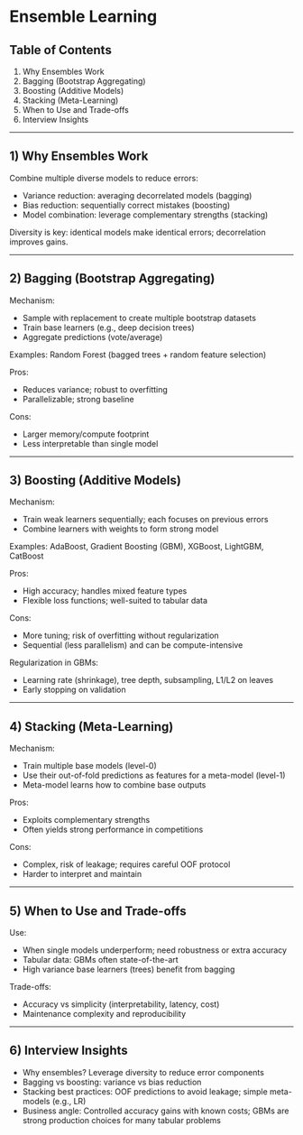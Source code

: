 # Ensemble Learning

## Table of Contents
1. Why Ensembles Work
2. Bagging (Bootstrap Aggregating)
3. Boosting (Additive Models)
4. Stacking (Meta-Learning)
5. When to Use and Trade-offs
6. Interview Insights

---

## 1) Why Ensembles Work

Combine multiple diverse models to reduce errors:
- Variance reduction: averaging decorrelated models (bagging)
- Bias reduction: sequentially correct mistakes (boosting)
- Model combination: leverage complementary strengths (stacking)

Diversity is key: identical models make identical errors; decorrelation improves gains.

---

## 2) Bagging (Bootstrap Aggregating)

Mechanism:
- Sample with replacement to create multiple bootstrap datasets
- Train base learners (e.g., deep decision trees)
- Aggregate predictions (vote/average)

Examples: Random Forest (bagged trees + random feature selection)

Pros:
- Reduces variance; robust to overfitting
- Parallelizable; strong baseline

Cons:
- Larger memory/compute footprint
- Less interpretable than single model

---

## 3) Boosting (Additive Models)

Mechanism:
- Train weak learners sequentially; each focuses on previous errors
- Combine learners with weights to form strong model

Examples: AdaBoost, Gradient Boosting (GBM), XGBoost, LightGBM, CatBoost

Pros:
- High accuracy; handles mixed feature types
- Flexible loss functions; well-suited to tabular data

Cons:
- More tuning; risk of overfitting without regularization
- Sequential (less parallelism) and can be compute-intensive

Regularization in GBMs:
- Learning rate (shrinkage), tree depth, subsampling, L1/L2 on leaves
- Early stopping on validation

---

## 4) Stacking (Meta-Learning)

Mechanism:
- Train multiple base models (level-0)
- Use their out-of-fold predictions as features for a meta-model (level-1)
- Meta-model learns how to combine base outputs

Pros:
- Exploits complementary strengths
- Often yields strong performance in competitions

Cons:
- Complex, risk of leakage; requires careful OOF protocol
- Harder to interpret and maintain

---

## 5) When to Use and Trade-offs

Use:
- When single models underperform; need robustness or extra accuracy
- Tabular data: GBMs often state-of-the-art
- High variance base learners (trees) benefit from bagging

Trade-offs:
- Accuracy vs simplicity (interpretability, latency, cost)
- Maintenance complexity and reproducibility

---

## 6) Interview Insights

- Why ensembles? Leverage diversity to reduce error components
- Bagging vs boosting: variance vs bias reduction
- Stacking best practices: OOF predictions to avoid leakage; simple meta-models (e.g., LR)
- Business angle: Controlled accuracy gains with known costs; GBMs are strong production choices for many tabular problems
